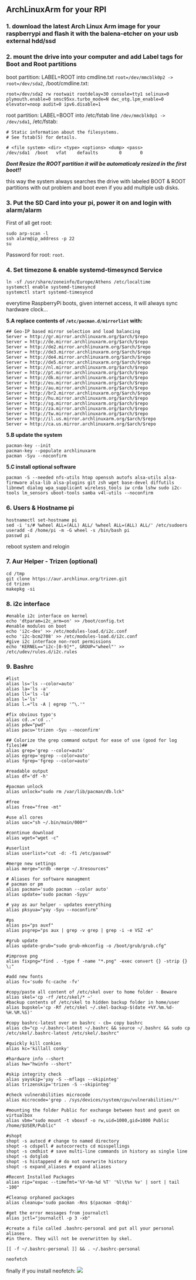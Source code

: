 ## ArchLinuxArm for your RPI

### 1. download the latest Arch Linux Arm image for your raspberrypi and flash it with the balena-etcher on your usb external hdd/ssd

### 2. mount the drive into your computer and add Label tags for Boot and Root partitions

boot partition: LABEL=ROOT into cmdline.txt `root=/dev/mmcblk0p2 -> root=/dev/sda2`, /boot/cmdline.txt:
```
root=/dev/sda2 rw rootwait rootdelay=30 console=tty1 selinux=0 plymouth.enable=0 smsc95xx.turbo_mode=N dwc_otg.lpm_enable=0 elevator=noop audit=0 ipv6.disable=1
```

root partition: LABEL=BOOT into /etc/fstab line `/dev/mmcblk0p1 -> /dev/sda1`, /etc/fstab:
```
# Static information about the filesystems.
# See fstab(5) for details.

# <file system> <dir> <type> <options> <dump> <pass>
/dev/sda1  /boot   vfat    defaults        0       0
```
***Dont Resize the ROOT partition it will be automaticaly resized in the first boot!!***

this way the system always searches the drive with labeled BOOT & ROOT partitions with out problem and boot even if you add multiple usb disks.

### 3. Put the SD Card into your pi, power it on and login with alarm/alarm
First of all get root:
```
sudo arp-scan -l
ssh alarm@ip_address -p 22
su
```
Password for root: `root`.

### 4. Set timezone & enable systemd-timesyncd Service
```
ln -sf /usr/share/zoneinfo/Europe/Athens /etc/localtime
systemctl enable systemd-timesyncd
systemctl start systemd-timesyncd
```
everytime RaspberryPi boots, given internet access, it will always sync hardware clock...

**5.A replace contents of `/etc/pacman.d/mirrorlist` with:**
```
## Geo-IP based mirror selection and load balancing
Server = http://gr.mirror.archlinuxarm.org/$arch/$repo
Server = http://de.mirror.archlinuxarm.org/$arch/$repo
Server = http://de2.mirror.archlinuxarm.org/$arch/$repo
Server = http://de3.mirror.archlinuxarm.org/$arch/$repo
Server = http://de4.mirror.archlinuxarm.org/$arch/$repo
Server = http://de5.mirror.archlinuxarm.org/$arch/$repo
Server = http://nl.mirror.archlinuxarm.org/$arch/$repo
Server = http://pt.mirror.archlinuxarm.org/$arch/$repo
Server = http://dk.mirror.archlinuxarm.org/$arch/$repo
Server = http://eu.mirror.archlinuxarm.org/$arch/$repo
Server = http://au.mirror.archlinuxarm.org/$arch/$repo
Server = http://br2.mirror.archlinuxarm.org/$arch/$repo
Server = http://hu.mirror.archlinuxarm.org/$arch/$repo
Server = http://sg.mirror.archlinuxarm.org/$arch/$repo
Server = http://za.mirror.archlinuxarm.org/$arch/$repo
Server = http://tw.mirror.archlinuxarm.org/$arch/$repo
Server = http://il.us.mirror.archlinuxarm.org/$arch/$repo
Server = http://ca.us.mirror.archlinuxarm.org/$arch/$repo
```

**5.B update the system**
```
pacman-key --init
pacman-key --populate archlinuxarm
pacman -Syu --noconfirm
```
**5.C install optional software**
```
pacman -S --needed nfs-utils htop openssh autofs alsa-utils alsa-firmware alsa-lib alsa-plugins git zsh wget base-devel diffutils libnewt dialog wpa_supplicant wireless_tools iw crda lshw sudo i2c-tools lm_sensors uboot-tools samba v4l-utils --noconfirm
```
### 6. Users & Hostname pi
```
hostnamectl set-hostname pi
sed -i 's/# %wheel ALL=(ALL) ALL/ %wheel ALL=(ALL) ALL/' /etc/sudoers
useradd -d /home/pi -m -G wheel -s /bin/bash pi
passwd pi
```
reboot system and relogin
### 7. Aur Helper - Trizen (optional)
```
cd /tmp
git clone https://aur.archlinux.org/trizen.git
cd trizen
makepkg -si
```
### 8. i2c interface
```
#enable i2c interface on kernel
echo 'dtparam=i2c_arm=on' >> /boot/config.txt
#enable modules on boot
echo 'i2c-dev' >> /etc/modules-load.d/i2c.conf
echo 'i2c-bcm2708' >> /etc/modules-load.d/i2c.conf
#give i2c interface non-root permissions
echo 'KERNEL=="i2c-[0-9]*", GROUP="wheel"' >> /etc/udev/rules.d/i2c.rules
```
### 9. Bashrc
```
#list
alias ls='ls --color=auto'
alias la='ls -a'
alias ll='ls -la'
alias l='ls' 					
alias l.="ls -A | egrep '^\.'"      

#fix obvious typo's
alias cd..='cd ..'
alias pdw="pwd"
alias pacu='trizen -Syu --noconfirm'

## Colorize the grep command output for ease of use (good for log files)##
alias grep='grep --color=auto'
alias egrep='egrep --color=auto'
alias fgrep='fgrep --color=auto'

#readable output
alias df='df -h'

#pacman unlock
alias unlock="sudo rm /var/lib/pacman/db.lck"

#free
alias free="free -mt"

#use all cores
alias uac="sh ~/.bin/main/000*"

#continue download
alias wget="wget -c"

#userlist
alias userlist="cut -d: -f1 /etc/passwd"

#merge new settings
alias merge="xrdb -merge ~/.Xresources"

# Aliases for software managment
# pacman or pm
alias pacman='sudo pacman --color auto'
alias update='sudo pacman -Syyu'

# yay as aur helper - updates everything
alias pksyua="yay -Syu --noconfirm"

#ps
alias ps="ps auxf"
alias psgrep="ps aux | grep -v grep | grep -i -e VSZ -e"

#grub update
alias update-grub="sudo grub-mkconfig -o /boot/grub/grub.cfg"

#improve png
alias fixpng="find . -type f -name "*.png" -exec convert {} -strip {} \;"

#add new fonts
alias fc='sudo fc-cache -fv'

#copy/paste all content of /etc/skel over to home folder - Beware
alias skel='cp -rf /etc/skel/* ~'
#backup contents of /etc/skel to hidden backup folder in home/user
alias bupskel='cp -Rf /etc/skel ~/.skel-backup-$(date +%Y.%m.%d-%H.%M.%S)'

#copy bashrc-latest over on bashrc - cb= copy bashrc
alias cb="cp ~/.bashrc-latest ~/.bashrc && source ~/.bashrc && sudo cp /etc/skel/.bashrc-latest /etc/skel/.bashrc"

#quickly kill conkies
alias kc='killall conky'

#hardware info --short
alias hw="hwinfo --short"

#skip integrity check
alias yayskip='yay -S --mflags --skipinteg'
alias trizenskip='trizen -S --skipinteg'

#check vulnerabilities microcode
alias microcode='grep . /sys/devices/system/cpu/vulnerabilities/*'

#mounting the folder Public for exchange between host and guest on virtualbox
alias vbm="sudo mount -t vboxsf -o rw,uid=1000,gid=1000 Public /home/$USER/Public"

#shopt
shopt -s autocd # change to named directory
shopt -s cdspell # autocorrects cd misspellings
shopt -s cmdhist # save multi-line commands in history as single line
shopt -s dotglob
shopt -s histappend # do not overwrite history
shopt -s expand_aliases # expand aliases

#Recent Installed Packages
alias rip="expac --timefmt='%Y-%m-%d %T' '%l\t%n %v' | sort | tail -100"

#Cleanup orphaned packages
alias cleanup='sudo pacman -Rns $(pacman -Qtdq)'

#get the error messages from journalctl
alias jctl="journalctl -p 3 -xb"

#create a file called .bashrc-personal and put all your personal aliases
#in there. They will not be overwritten by skel.

[[ -f ~/.bashrc-personal ]] && . ~/.bashrc-personal

neofetch

```
finally if you install neofetch:
<img src="home.jpg">
